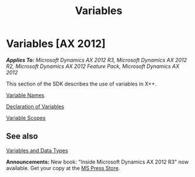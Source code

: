 ﻿---
title: Variables
TOCTitle: Variables
ms:assetid: d1af535d-646d-4991-8446-66b8597d4498
ms:mtpsurl: https://msdn.microsoft.com/en-us/library/Aa871634(v=AX.60)
ms:contentKeyID: 35251830
ms.date: 05/18/2015
mtps_version: v=AX.60
---

# Variables [AX 2012]


_**Applies To:** Microsoft Dynamics AX 2012 R3, Microsoft Dynamics AX 2012 R2, Microsoft Dynamics AX 2012 Feature Pack, Microsoft Dynamics AX 2012_

This section of the SDK describes the use of variables in X++.

[Variable Names](variable-names.md)

[Declaration of Variables](declaration-of-variables.md)

[Variable Scopes](variable-scopes.md)

## See also

[Variables and Data Types](variables-and-data-types.md)

  
**Announcements:** New book: "Inside Microsoft Dynamics AX 2012 R3" now available. Get your copy at the [MS Press Store](https://www.microsoftpressstore.com/store/inside-microsoft-dynamics-ax-2012-r3-9780735685109).

